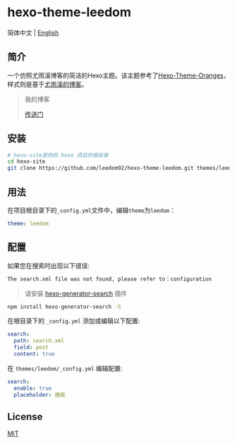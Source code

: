 # hexo-theme-leedom

简体中文 | [English](./README.md)

## 简介

一个仿照尤雨溪博客的简洁的Hexo主题。该主题参考了[Hexo-Theme-Oranges](https://github.com/zchengsite/hexo-theme-oranges)，样式则是基于[尤雨溪的博客](https://blog.evanyou.me)。
 
> 我的博客
> 
>[传送门](https://blog.leedom.me/)

## 安装

```bash
# hexo-site是你的 hexo 项目的根目录
cd hexo-site
git clone https://github.com/leedom92/hexo-theme-leedom.git themes/leedom
```

## 用法

在项目根目录下的`_config.yml`文件中，编辑`theme`为`leedom`：

```yml
theme: leedom
```

## 配置
如果您在搜索时出现以下错误:
```html
The search.xml file was not found, please refer to：configuration
```

>请安装 [hexo-generator-search](https://github.com/wzpan/hexo-generator-search) 插件

```sh
npm install hexo-generator-search -S
```
在根目录下的 `_config.yml` 添加或编辑以下配置:
```yml
search:
  path: search.xml
  field: post
  content: true
```

在 `themes/leedom/_config.yml` 编辑配置:
```yml
search:
  enable: true
  placeholder: 搜索
```

## License

[MIT](https://github.com/leedom92/hexo-theme-leedom/blob/master/LICENSE)

